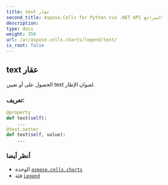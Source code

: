 ```yaml
---
title: text عقار
second_title: Aspose.Cells for Python via .NET API المراجع
description:
type: docs
weight: 350
url: /ar/aspose.cells.charts/legend/text/
is_root: false
---
```

##  text عقار

الحصول على أو تعيين text لعنوان الإطار.
###  تعريف:
```python
@property
def text(self):
    ...
@text.setter
def text(self, value):
    ...
```

###  أنظر أيضا
* الوحدة [`aspose.cells.charts`](../../)
* فئة [`Legend`](/cells/python-net/ar/aspose.cells.charts/legend)
